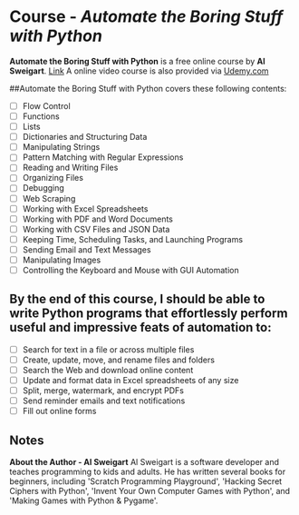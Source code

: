 # Course - *Automate the Boring Stuff with Python*

**Automate the Boring Stuff with Python** is a free online course by **Al Sweigart**. [Link](https://automatetheboringstuff.com/) A online video course is also provided via [Udemy.com](https://www.udemy.com/automate/?couponCode=FOR_LIKE_10_BUCKS) 

##Automate the Boring Stuff with Python covers these following contents:

- [ ] Flow Control
- [ ] Functions
- [ ] Lists
- [ ] Dictionaries and Structuring Data
- [ ] Manipulating Strings
- [ ] Pattern Matching with Regular Expressions
- [ ] Reading and Writing Files
- [ ] Organizing Files
- [ ] Debugging
- [ ] Web Scraping
- [ ] Working with Excel Spreadsheets
- [ ] Working with PDF and Word Documents
- [ ] Working with CSV Files and JSON Data
- [ ] Keeping Time, Scheduling Tasks, and Launching Programs
- [ ] Sending Email and Text Messages
- [ ] Manipulating Images
- [ ] Controlling the Keyboard and Mouse with GUI Automation

## By the end of this course, I should be able to write Python programs that effortlessly perform useful and impressive feats of automation to:
- [ ] Search for text in a file or across multiple files
- [ ] Create, update, move, and rename files and folders
- [ ] Search the Web and download online content
- [ ] Update and format data in Excel spreadsheets of any size
- [ ] Split, merge, watermark, and encrypt PDFs
- [ ] Send reminder emails and text notifications
- [ ] Fill out online forms

## Notes
**About the Author - Al Sweigart**
Al Sweigart is a software developer and teaches programming to kids and adults. He has written several books for beginners, including 'Scratch Programming Playground', 'Hacking Secret Ciphers with Python', 'Invent Your Own Computer Games with Python', and 'Making Games with Python & Pygame'.

